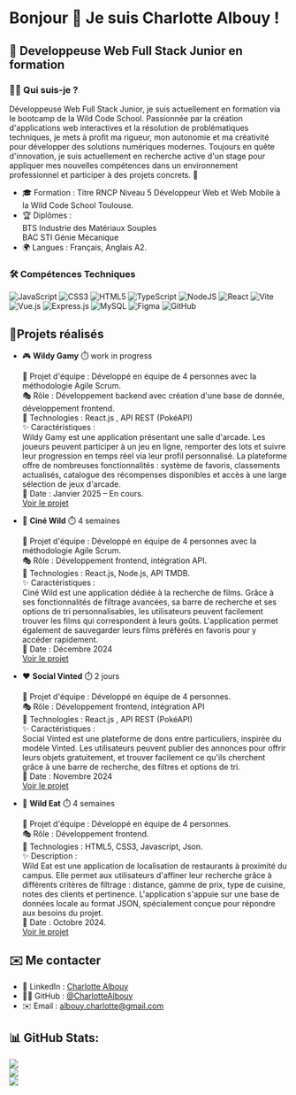 # Bonjour 👋 Je suis Charlotte Albouy !
## 🚀 Developpeuse Web Full Stack Junior en formation


### 👩‍💻 Qui suis-je ?

Développeuse Web Full Stack Junior, je suis actuellement en formation via le bootcamp de la Wild Code School. Passionnée par la création d'applications web interactives et la résolution de problématiques techniques, je mets à profit ma rigueur, mon autonomie et ma créativité pour développer des solutions numériques modernes. Toujours en quête d'innovation, je suis actuellement en recherche active d'un stage pour appliquer mes nouvelles compétences dans un environnement professionnel et participer à des projets concrets. 🎯

-  🎓 Formation : Titre RNCP Niveau 5 Développeur Web et Web Mobile à la Wild Code School Toulouse.
-  🏆 Diplômes :
</br>BTS Industrie des Matériaux Souples
</br>BAC STI Génie Mécanique
-  🌍 Langues : Français, Anglais A2.

### 🛠️ Compétences Techniques

![JavaScript](https://img.shields.io/badge/javascript-%23323330.svg?style=for-the-badge&logo=javascript&logoColor=%23F7DF1E) ![CSS3](https://img.shields.io/badge/css3-%231572B6.svg?style=for-the-badge&logo=css3&logoColor=white) ![HTML5](https://img.shields.io/badge/html5-%23E34F26.svg?style=for-the-badge&logo=html5&logoColor=white) ![TypeScript](https://img.shields.io/badge/typescript-%23007ACC.svg?style=for-the-badge&logo=typescript&logoColor=white) ![NodeJS](https://img.shields.io/badge/node.js-6DA55F?style=for-the-badge&logo=node.js&logoColor=white) ![React](https://img.shields.io/badge/react-%2320232a.svg?style=for-the-badge&logo=react&logoColor=%2361DAFB) ![Vite](https://img.shields.io/badge/vite-%23646CFF.svg?style=for-the-badge&logo=vite&logoColor=white) ![Vue.js](https://img.shields.io/badge/vue.js-%2335495e.svg?style=for-the-badge&logo=vuedotjs&logoColor=%234FC08D) ![Express.js](https://img.shields.io/badge/express.js-%23404d59.svg?style=for-the-badge&logo=express&logoColor=%2361DAFB) ![MySQL](https://img.shields.io/badge/mysql-4479A1.svg?style=for-the-badge&logo=mysql&logoColor=white) ![Figma](https://img.shields.io/badge/figma-%23F24E1E.svg?style=for-the-badge&logo=figma&logoColor=white) ![GitHub](https://img.shields.io/badge/github-%23121011.svg?style=for-the-badge&logo=github&logoColor=white)

## 🔭Projets réalisés

-  🎮 **Wildy Gamy** ⏱️ work in progress

    🤝 Projet d'équipe : Développé en équipe de 4 personnes avec la méthodologie Agile Scrum.
</br>🎭 Rôle : Développement backend avec création d'une base de donnée, développement frontend.
</br>🧰 Technologies : React.js , API REST (PokéAPI)
</br>✨ Caractéristiques :
</br>Wildy Gamy est une application présentant une salle d'arcade. Les joueurs peuvent participer à un jeu en ligne, remporter des lots et suivre leur progression en temps réel via leur profil personnalisé. La plateforme offre de nombreuses fonctionnalités : système de favoris, classements actualisés, catalogue des récompenses disponibles et accès à une large sélection de jeux d'arcade.
</br>📆 Date : Janvier 2025 – En cours.
</br><a href="https://github.com/CharlotteAlbouy/js-toulouse-wildy-gamy.git" rel="nofollow">Voir le projet</a>

-  🎥 **Ciné Wild** ⏱️ 4 semaines

    🤝 Projet d'équipe : Développé en équipe de 4 personnes avec la méthodologie Agile Scrum.
</br>🎭 Rôle : Développement frontend, intégration API.
</br>🧰 Technologies : React.js, Node.js, API TMDB.
</br>✨ Caractéristiques :
</br>Ciné Wild est une application dédiée à la recherche de films. Grâce à ses fonctionnalités de filtrage avancées, sa barre de recherche et ses options de tri personnalisables, les utilisateurs peuvent facilement trouver les films qui correspondent à leurs goûts. L'application permet également de sauvegarder leurs films préférés en favoris pour y accéder rapidement.
</br>📆 Date : Décembre 2024
</br><a href="https://github.com/CharlotteAlbouy/toulouse-p2-cinewild.git" rel="nofollow">Voir le projet</a>

-  ❤️ **Social Vinted** ⏱️ 2 jours

    🤝 Projet d'équipe : Développé en équipe de 4 personnes.
</br>🎭 Rôle : Développement frontend, intégration API
</br>🧰 Technologies : React.js , API REST (PokéAPI)
</br>✨ Caractéristiques :
</br>Social Vinted est une plateforme de dons entre particuliers, inspirée du modèle Vinted. Les utilisateurs peuvent publier des annonces pour offrir leurs objets gratuitement, et trouver facilement ce qu'ils cherchent grâce à une barre de recherche, des filtres et options de tri.
</br>📆 Date : Novembre 2024
</br><a href="https://github.com/CharlotteAlbouy/social-vinted.git" rel="nofollow">Voir le projet</a>

-  🍕 **Wild Eat** ⏱️ 4 semaines

    🤝 Projet d'équipe : Développé en équipe de 4 personnes.
</br>🎭 Rôle : Développement frontend.
</br>🧰 Technologies : HTML5, CSS3, Javascript, Json.
</br>✨ Description :
</br>Wild Eat est une application de localisation de restaurants à proximité du campus. Elle permet aux utilisateurs d'affiner leur recherche grâce à différents critères de filtrage : distance, gamme de prix, type de cuisine, notes des clients et pertinence. L'application s'appuie sur une base de données locale au format JSON, spécialement conçue pour répondre aux besoins du projet.
</br>📆 Date : Octobre 2024.
</br><a href="https://github.com/CharlotteAlbouy/Wild-eats.git" rel="nofollow">Voir le projet</a>

## ✉️ Me contacter

-  💼 LinkedIn : <a href="https://www.linkedin.com/in/charlotte-albouy-b533b298/" rel="nofollow">Charlotte Albouy</a>
-  🧑‍💻 GitHub : <a href="https://github.com/CharlotteAlbouy" rel="nofollow">@CharlotteAlbouy</a>
-  ✉️ Email : albouy.charlotte@gmail.com

## 📊 GitHub Stats:
![](https://github-readme-stats.vercel.app/api?username=CharlotteAlbouy&theme=dark&hide_border=false&include_all_commits=false&count_private=false)<br/>
![](https://github-readme-streak-stats.herokuapp.com/?user=CharlotteAlbouy&theme=dark&hide_border=false)<br/>
![](https://github-readme-stats.vercel.app/api/top-langs/?username=CharlotteAlbouy&theme=dark&hide_border=false&include_all_commits=false&count_private=false&layout=compact)


<!--
**CharlotteAlbouy/CharlotteAlbouy** is a ✨ _special_ ✨ repository because its `README.md` (this file) appears on your GitHub profile.

Here are some ideas to get you started:

- 🔭 I’m currently working on ...
- 🌱 I’m currently learning ...
- 👯 I’m looking to collaborate on ...
- 🤔 I’m looking for help with ...
- 💬 Ask me about ...
- 📫 How to reach me: ...
- 😄 Pronouns: ...
- ⚡ Fun fact: ...
-->
